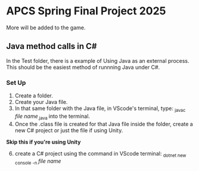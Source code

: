 # APCS Spring Final Project 2025

More will be added to the game.

## Java method calls in C#

In the Test folder, there is a example of Using Java as an external process. This should be the easiest method of runnning Java under C#. 

### Set Up

1. Create a folder.
2. Create your Java file.
3. In that same folder with the Java file, in VScode's terminal, type: <sub> javac </sub> _file name_<sub>.java </sub> into the terminal.
4. Once the .class file is created for that Java file inside the folder, create a new C# project or just the file if using Unity.

**Skip this if you're using Unity**

6. create a C# project using the command in VScode terminal: <sub> dotnet new console -n </sub> _file name_
